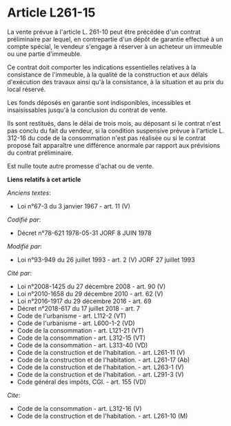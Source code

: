 # Article L261-15

La vente prévue à l'article L. 261-10 peut être précédée d'un contrat préliminaire par lequel, en contrepartie d'un dépôt de
garantie effectué à un compte spécial, le vendeur s'engage à réserver à un acheteur un immeuble ou une partie d'immeuble.

Ce contrat doit comporter les indications essentielles relatives à la consistance de l'immeuble, à la qualité de la
construction et aux délais d'exécution des travaux ainsi qu'à la consistance, à la situation et au prix du local réservé.

Les fonds déposés en garantie sont indisponibles, incessibles et insaisissables jusqu'à la conclusion du contrat de vente.

Ils sont restitués, dans le délai de trois mois, au déposant si le contrat n'est pas conclu du fait du vendeur, si la
condition suspensive prévue à l'article L. 312-16 du code de la consommation n'est pas réalisée ou si le contrat proposé fait
apparaître une différence anormale par rapport aux prévisions du contrat préliminaire.

Est nulle toute autre promesse d'achat ou de vente.

**Liens relatifs à cet article**

_Anciens textes_:

  - Loi n°67-3 du 3 janvier 1967 - art. 11 (V)

_Codifié par_:

  - Décret n°78-621 1978-05-31 JORF 8 JUIN 1978

_Modifié par_:

  - Loi n°93-949 du 26 juillet 1993 - art. 2 (V) JORF 27 juillet 1993

_Cité par_:

  - Loi n°2008-1425 du 27 décembre 2008 - art. 90 (V)
  - Loi n°2010-1658 du 29 décembre 2010 - art. 62 (V)
  - Loi n°2016-1917 du 29 décembre 2016 - art. 69
  - Décret n°2018-617 du 17 juillet 2018 - art. 7
  - Code de l'urbanisme - art. L112-2 (VT)
  - Code de l'urbanisme - art. L600-1-2 (VD)
  - Code de la consommation - art. L121-21 (VT)
  - Code de la consommation - art. L312-15 (VT)
  - Code de la consommation - art. L313-40 (VD)
  - Code de la construction et de l'habitation. - art. L261-11 (V)
  - Code de la construction et de l'habitation. - art. L261-17 (Ab)
  - Code de la construction et de l'habitation. - art. L263-1 (V)
  - Code de la construction et de l'habitation. - art. L291-3 (V)
  - Code général des impôts, CGI. - art. 155 (VD)

_Cite_:

  - Code de la consommation - art. L312-16 (V)
  - Code de la construction et de l'habitation. - art. L261-10 (M)
